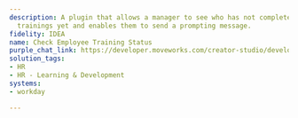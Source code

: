 ```yaml
---
description: A plugin that allows a manager to see who has not completed their required
  trainings yet and enables them to send a prompting message.
fidelity: IDEA
name: Check Employee Training Status
purple_chat_link: https://developer.moveworks.com/creator-studio/developer-tools/purple-chat-builder/?workspace=%7B%22title%22%3A%22My+Workspace%22%2C%22botSettings%22%3A%7B%7D%2C%22mocks%22%3A%5B%7B%22id%22%3A2877%2C%22title%22%3A%22Mock+1%22%2C%22transcript%22%3A%7B%22settings%22%3A%7B%22colorStyle%22%3A%22LIGHT%22%2C%22startTime%22%3A%2211%3A43+AM%22%2C%22defaultPerson%22%3A%22CHRISTIAN%22%2C%22editable%22%3Atrue%7D%2C%22messages%22%3A%5B%7B%22from%22%3A%22USER%22%2C%22text%22%3A%22Can+you+show+me+who+has+not+completed+their+training%3F%22%7D%2C%7B%22from%22%3A%22BOT%22%2C%22text%22%3A%22Okay%2C+here+is+a+list+of+incomplete+trainings+for+your+reports.%22%2C%22cards%22%3A%5B%7B%22title%22%3A%22Jane+Doe%22%2C%22text%22%3A%22%5BRequired%5D+Ethics+Training+-+Not+Started%22%7D%2C%7B%22title%22%3A%22John+Smith%22%2C%22text%22%3A%22%5BOptional%5D+Health+%26+Safety+Awareness+-+Incomplete%22%7D%2C%7B%22title%22%3A%22Alice+Johnson%22%2C%22text%22%3A%22Diversity+%26+Inclusion+-+Incomplete%22%7D%2C%7B%22title%22%3A%22Bob+Williams%22%2C%22text%22%3A%22Infosec+Practices+-+Incomplete%22%7D%5D%7D%5D%7D%7D%5D%7D
solution_tags:
- HR
- HR - Learning & Development
systems:
- workday

---
```

